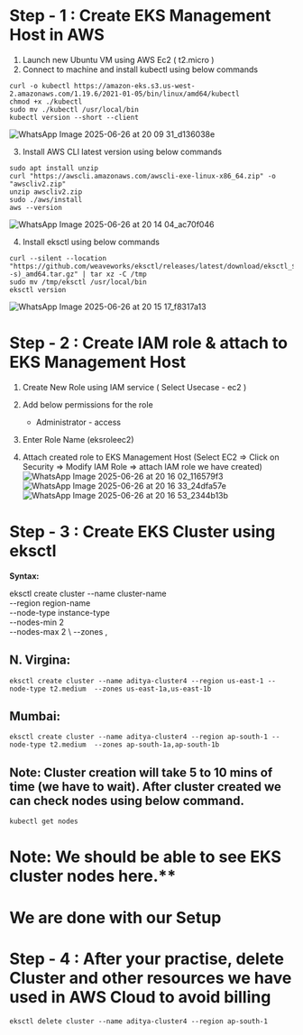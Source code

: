 
# Step - 1 : Create EKS Management Host in AWS #

1) Launch new Ubuntu VM using AWS Ec2 ( t2.micro )	  
2) Connect to machine and install kubectl using below commands  
```
curl -o kubectl https://amazon-eks.s3.us-west-2.amazonaws.com/1.19.6/2021-01-05/bin/linux/amd64/kubectl
chmod +x ./kubectl
sudo mv ./kubectl /usr/local/bin
kubectl version --short --client
```
![WhatsApp Image 2025-06-26 at 20 09 31_d136038e](https://github.com/user-attachments/assets/92c9e054-5bb2-410b-a545-e65db81725eb)

3) Install AWS CLI latest version using below commands 
```
sudo apt install unzip
curl "https://awscli.amazonaws.com/awscli-exe-linux-x86_64.zip" -o "awscliv2.zip"
unzip awscliv2.zip
sudo ./aws/install
aws --version
```
![WhatsApp Image 2025-06-26 at 20 14 04_ac70f046](https://github.com/user-attachments/assets/dbf05d1a-f752-40e7-bb8d-f873458c967a)


4) Install eksctl using below commands
```
curl --silent --location "https://github.com/weaveworks/eksctl/releases/latest/download/eksctl_$(uname -s)_amd64.tar.gz" | tar xz -C /tmp
sudo mv /tmp/eksctl /usr/local/bin
eksctl version
```
![WhatsApp Image 2025-06-26 at 20 15 17_f8317a13](https://github.com/user-attachments/assets/1c9603e9-f0d0-43fb-a412-be0aca2bb6a2)

# Step - 2 : Create IAM role & attach to EKS Management Host #

1) Create New Role using IAM service ( Select Usecase - ec2 ) 	
2) Add below permissions for the role <br/>
	- Administrator - access <br/>
		
3) Enter Role Name (eksroleec2) 
4) Attach created role to EKS Management Host (Select EC2 => Click on Security => Modify IAM Role => attach IAM role we have created) 
![WhatsApp Image 2025-06-26 at 20 16 02_116579f3](https://github.com/user-attachments/assets/7f2b4f42-c6cc-4b4f-bdd5-774d2daeac1e)
![WhatsApp Image 2025-06-26 at 20 16 33_24dfa57e](https://github.com/user-attachments/assets/f9b331d2-6c1d-4ca8-bfc6-e090a1d8d49b)
![WhatsApp Image 2025-06-26 at 20 16 53_2344b13b](https://github.com/user-attachments/assets/74a751ba-93a0-4470-81d6-a0931aaff1aa)



# Step - 3 : Create EKS Cluster using eksctl # 
**Syntax:** 

eksctl create cluster --name cluster-name  \
--region region-name \
--node-type instance-type \
--nodes-min 2 \
--nodes-max 2 \ 
--zones <AZ-1>,<AZ-2>

## N. Virgina: <br/>
`
eksctl create cluster --name aditya-cluster4 --region us-east-1 --node-type t2.medium  --zones us-east-1a,us-east-1b
`	
## Mumbai: <br/>
`
eksctl create cluster --name aditya-cluster4 --region ap-south-1 --node-type t2.medium  --zones ap-south-1a,ap-south-1b
`

## Note: Cluster creation will take 5 to 10 mins of time (we have to wait). After cluster created we can check nodes using below command.

`
 kubectl get nodes  
`

# Note: We should be able to see EKS cluster nodes here.**

# We are done with our Setup #
	
# Step - 4 : After your practise, delete Cluster and other resources we have used in AWS Cloud to avoid billing #

```
eksctl delete cluster --name aditya-cluster4 --region ap-south-1
```
